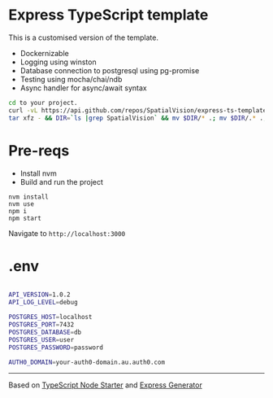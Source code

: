# Express TypeScript template

This is a customised version of the template.

* Dockernizable
* Logging using winston
* Database connection to postgresql using pg-promise
* Testing using mocha/chai/ndb
* Async handler for async/await syntax

```bash
cd to your project.
curl -vL https://api.github.com/repos/SpatialVision/express-ts-template/tarball/develop | \
tar xfz - && DIR=`ls |grep SpatialVision` && mv $DIR/* .; mv $DIR/.* .; rm -fr $DIR && chmod +x *.sh
```

# Pre-reqs
- Install nvm 
- Build and run the project
```
nvm install
nvm use
npm i
npm start
```
Navigate to `http://localhost:3000`


# .env
```bash

API_VERSION=1.0.2
API_LOG_LEVEL=debug

POSTGRES_HOST=localhost
POSTGRES_PORT=7432
POSTGRES_DATABASE=db
POSTGRES_USER=user
POSTGRES_PASSWORD=password

AUTH0_DOMAIN=your-auth0-domain.au.auth0.com
```

--------------------
Based on 
[TypeScript Node Starter](https://github.com/Microsoft/TypeScript-Node-Starter) and [Express Generator](https://github.com/expressjs/generator)